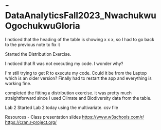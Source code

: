 # -DataAnalyticsFall2023_NwachukwuOgochukwuGloria

I noticed that the heading of the table is showing x x x, so I had to go back to the previous note to fix it

Started the Distribution Exercise.

I noticed that R was not executing my code. I wonder why?

I'm still trying to get R to execute my code. 
Could it be from the Laptop which is an older version?
Finally had to restart the app and everything is working fine.

completed the  fitting a distribution exercise. 
it was pretty much straightforward since I used Climate and Biodiversity data from the table.

Lab 2
Started Lab 2 today using the multivariate. csv file 

Resources - 
    Class presentation slides 
    https://www.w3schools.com/r/
    https://cran.r-project.org/
